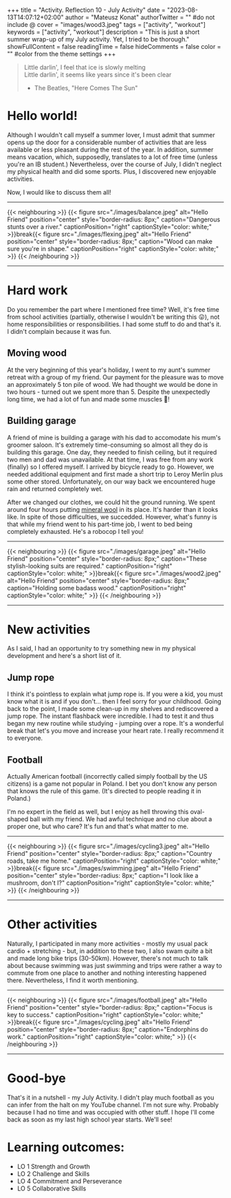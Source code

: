 +++
title = "Activity. Reflection 10 - July Activity"
date = "2023-08-13T14:07:12+02:00"
author = "Mateusz Konat"
authorTwitter = "" #do not include @
cover = "images/wood3.jpeg"
tags = ["activity", "workout"]
keywords = ["activity", "workout"]
description = "This is just a short summer wrap-up of my July activity. Yet, I tried to be thorough."
showFullContent = false
readingTime = false
hideComments = false
color = "" #color from the theme settings
+++

> Little darlin', I feel that ice is slowly melting \
> Little darlin', it seems like years since it's been clear
> - The Beatles, "Here Comes The Sun"

# Hello world!
Although I wouldn't call myself a summer lover, I must admit that summer opens up the door for a considerable number of activities that are less available or less pleasant during the rest of the year. In addition, summer means vacation, which, supposedly, translates to a lot of free time (unless you're an IB student.) Nevertheless, over the course of July, I didn't neglect my physical health and did some sports. Plus, I discovered new enjoyable activities.

Now, I would like to discuss them all!

***
{{< neighbouring >}}
{{< figure src="./images/balance.jpeg" alt="Hello Friend" position="center" style="border-radius: 8px;" caption="Dangerous stunts over a river." captionPosition="right" captionStyle="color: white;" >}}break{{< figure src="./images/flexing.jpeg" alt="Hello Friend" position="center" style="border-radius: 8px;" caption="Wood can make sure you're in shape." captionPosition="right" captionStyle="color: white;" >}}
{{< /neighbouring >}}
***

# Hard work
Do you remember the part where I mentioned free time? Well, it's free time from school activities (partially, otherwise I wouldn't be writing this :stuck_out_tongue:), not home responsibilities or responsibilities. I had some stuff to do and that's it. I didn't complain because it was fun.

## Moving wood
At the very beginning of this year's holiday, I went to my aunt's summer retreat with a group of my friend. Our payment for the pleasure was to move an approximately 5 ton pile of wood. We had thought we would be done in two hours - turned out we spent more than 5. Despite the unexpectedly long time, we had a lot of fun and made some muscles :running:!

## Building garage
A friend of mine is building a garage with his dad to accomodate his mum's groomer saloon. It's extremely time-consuming so almost all they do is building this garage. One day, they needed to finish ceiling, but it required two men and dad was unavailable. At that time, I was free from any work (finally) so I offered myself. I arrived by bicycle ready to go. However, we needed additional equipment and first made a short trip to Leroy Merlin plus some other stored. Unfortunately, on our way back we encountered huge rain and returned completely wet.

After we changed our clothes, we could hit the ground running. We spent around four hours putting [mineral wool](https://en.wikipedia.org/wiki/Mineral_wool) in its place. It's harder than it looks like. In spite of those difficulties, we succedded. However, what's funny is that while my friend went to his part-time job, I went to bed being completely exhausted. He's a robocop I tell you!

***
{{< neighbouring >}}
{{< figure src="./images/garage.jpeg" alt="Hello Friend" position="center" style="border-radius: 8px;" caption="These stylish-looking suits are required." captionPosition="right" captionStyle="color: white;" >}}break{{< figure src="./images/wood2.jpeg" alt="Hello Friend" position="center" style="border-radius: 8px;" caption="Holding some badass wood." captionPosition="right" captionStyle="color: white;" >}}
{{< /neighbouring >}}
***

# New activities
As I said, I had an opportunity to try something new in my physical development and here's a short list of it.

## Jump rope
I think it's pointless to explain what jump rope is. If you were a kid, you must know what it is and if you don't... then I feel sorry for your childhood. Going back to the point, I made some clean-up in my shelves and rediscovered a jump rope. The instant flashback were incredible. I had to test it and thus began my new routine while studying - jumping over a rope. It's a wonderful break that let's you move and increase your heart rate. I really recommend it to everyone.

## Football
Actually American football (incorrectly called simply football by the US citizens) is a game not popular in Poland. I bet you don't know any person that knows the rule of this game. (It's directed to people reading it in Poland.) 

I'm no expert in the field as well, but I enjoy as hell throwing this oval-shaped ball with my friend. We had awful technique and no clue about a proper one, but who care? It's fun and that's what matter to me.

***
{{< neighbouring >}}
{{< figure src="./images/cycling3.jpeg" alt="Hello Friend" position="center" style="border-radius: 8px;" caption="Country roads, take me home." captionPosition="right" captionStyle="color: white;" >}}break{{< figure src="./images/swimming.jpeg" alt="Hello Friend" position="center" style="border-radius: 8px;" caption="I look like a mushroom, don't I?" captionPosition="right" captionStyle="color: white;" >}}
{{< /neighbouring >}}
***

# Other activities
Naturally, I participated in many more activities - mostly my usual pack cardio + stretching - but, in addition to these two, I also swam quite a bit and made long bike trips (30-50km). However, there's not much to talk about because swimming was just swimming and trips were rather a way to commute from one place to another and nothing interesting happened there. Nevertheless, I find it worth mentioning.

***
{{< neighbouring >}}
{{< figure src="./images/football.jpeg" alt="Hello Friend" position="center" style="border-radius: 8px;" caption="Focus is key to success." captionPosition="right" captionStyle="color: white;" >}}break{{< figure src="./images/cycling.jpeg" alt="Hello Friend" position="center" style="border-radius: 8px;" caption="Endorphins do work." captionPosition="right" captionStyle="color: white;" >}}
{{< /neighbouring >}}
***

# Good-bye
That's it in a nutshell - my July Activity. I didn't play much football as you can infer from the halt on my YouTube channel. I'm not sure why. Probably because I had no time and was occupied with other stuff. I hope I'll come back as soon as my last high school year starts. We'll see!

# Learning outcomes:
- LO 1 Strength and Growth
- LO 2 Challenge and Skills
- LO 4 Commitment and Perseverance
- LO 5 Collaborative Skills
